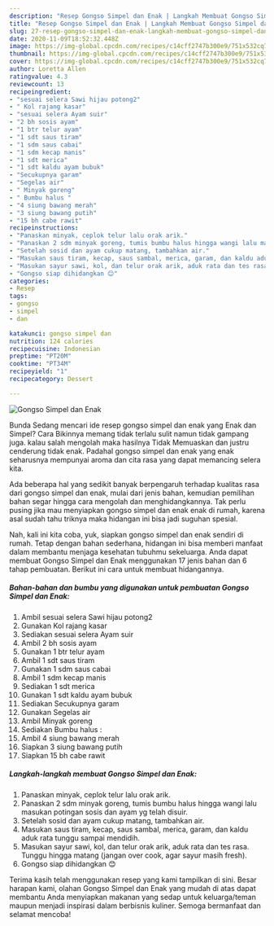 ```yaml
---
description: "Resep Gongso Simpel dan Enak | Langkah Membuat Gongso Simpel dan Enak Yang Bikin Ngiler"
title: "Resep Gongso Simpel dan Enak | Langkah Membuat Gongso Simpel dan Enak Yang Bikin Ngiler"
slug: 27-resep-gongso-simpel-dan-enak-langkah-membuat-gongso-simpel-dan-enak-yang-bikin-ngiler
date: 2020-11-09T18:52:32.448Z
image: https://img-global.cpcdn.com/recipes/c14cff2747b300e9/751x532cq70/gongso-simpel-dan-enak-foto-resep-utama.jpg
thumbnail: https://img-global.cpcdn.com/recipes/c14cff2747b300e9/751x532cq70/gongso-simpel-dan-enak-foto-resep-utama.jpg
cover: https://img-global.cpcdn.com/recipes/c14cff2747b300e9/751x532cq70/gongso-simpel-dan-enak-foto-resep-utama.jpg
author: Loretta Allen
ratingvalue: 4.3
reviewcount: 13
recipeingredient:
- "sesuai selera Sawi hijau potong2"
- " Kol rajang kasar"
- "sesuai selera Ayam suir"
- "2 bh sosis ayam"
- "1 btr telur ayam"
- "1 sdt saus tiram"
- "1 sdm saus cabai"
- "1 sdm kecap manis"
- "1 sdt merica"
- "1 sdt kaldu ayam bubuk"
- "Secukupnya garam"
- "Segelas air"
- " Minyak goreng"
- " Bumbu halus "
- "4 siung bawang merah"
- "3 siung bawang putih"
- "15 bh cabe rawit"
recipeinstructions:
- "Panaskan minyak, ceplok telur lalu orak arik."
- "Panaskan 2 sdm minyak goreng, tumis bumbu halus hingga wangi lalu masukan potingan sosis dan ayam yg telah disuir."
- "Setelah sosid dan ayam cukup matang, tambahkan air."
- "Masukan saus tiram, kecap, saus sambal, merica, garam, dan kaldu aduk rata tunggu sampai mendidih."
- "Masukan sayur sawi, kol, dan telur orak arik, aduk rata dan tes rasa. Tunggu hingga matang (jangan over cook, agar sayur masih fresh)."
- "Gongso siap dihidangkan 😊"
categories:
- Resep
tags:
- gongso
- simpel
- dan

katakunci: gongso simpel dan 
nutrition: 124 calories
recipecuisine: Indonesian
preptime: "PT20M"
cooktime: "PT34M"
recipeyield: "1"
recipecategory: Dessert

---
```



![Gongso Simpel dan Enak](https://img-global.cpcdn.com/recipes/c14cff2747b300e9/751x532cq70/gongso-simpel-dan-enak-foto-resep-utama.jpg)

Bunda Sedang mencari ide resep gongso simpel dan enak yang Enak dan Simpel? Cara Bikinnya memang tidak terlalu sulit namun tidak gampang juga. kalau salah mengolah maka hasilnya Tidak Memuaskan dan justru cenderung tidak enak. Padahal gongso simpel dan enak yang enak seharusnya mempunyai aroma dan cita rasa yang dapat memancing selera kita.



Ada beberapa hal yang sedikit banyak berpengaruh terhadap kualitas rasa dari gongso simpel dan enak, mulai dari jenis bahan, kemudian pemilihan bahan segar hingga cara mengolah dan menghidangkannya. Tak perlu pusing jika mau menyiapkan gongso simpel dan enak enak di rumah, karena asal sudah tahu triknya maka hidangan ini bisa jadi suguhan spesial.


Nah, kali ini kita coba, yuk, siapkan gongso simpel dan enak sendiri di rumah. Tetap dengan bahan sederhana, hidangan ini bisa memberi manfaat dalam membantu menjaga kesehatan tubuhmu sekeluarga. Anda dapat membuat Gongso Simpel dan Enak menggunakan 17 jenis bahan dan 6 tahap pembuatan. Berikut ini cara untuk membuat hidangannya.

<!--inarticleads1-->

##### Bahan-bahan dan bumbu yang digunakan untuk pembuatan Gongso Simpel dan Enak:

1. Ambil sesuai selera Sawi hijau potong2
1. Gunakan  Kol rajang kasar
1. Sediakan sesuai selera Ayam suir
1. Ambil 2 bh sosis ayam
1. Gunakan 1 btr telur ayam
1. Ambil 1 sdt saus tiram
1. Gunakan 1 sdm saus cabai
1. Ambil 1 sdm kecap manis
1. Sediakan 1 sdt merica
1. Gunakan 1 sdt kaldu ayam bubuk
1. Sediakan Secukupnya garam
1. Gunakan Segelas air
1. Ambil  Minyak goreng
1. Sediakan  Bumbu halus :
1. Ambil 4 siung bawang merah
1. Siapkan 3 siung bawang putih
1. Siapkan 15 bh cabe rawit




<!--inarticleads2-->

##### Langkah-langkah membuat Gongso Simpel dan Enak:

1. Panaskan minyak, ceplok telur lalu orak arik.
1. Panaskan 2 sdm minyak goreng, tumis bumbu halus hingga wangi lalu masukan potingan sosis dan ayam yg telah disuir.
1. Setelah sosid dan ayam cukup matang, tambahkan air.
1. Masukan saus tiram, kecap, saus sambal, merica, garam, dan kaldu aduk rata tunggu sampai mendidih.
1. Masukan sayur sawi, kol, dan telur orak arik, aduk rata dan tes rasa. Tunggu hingga matang (jangan over cook, agar sayur masih fresh).
1. Gongso siap dihidangkan 😊




Terima kasih telah menggunakan resep yang kami tampilkan di sini. Besar harapan kami, olahan Gongso Simpel dan Enak yang mudah di atas dapat membantu Anda menyiapkan makanan yang sedap untuk keluarga/teman maupun menjadi inspirasi dalam berbisnis kuliner. Semoga bermanfaat dan selamat mencoba!
